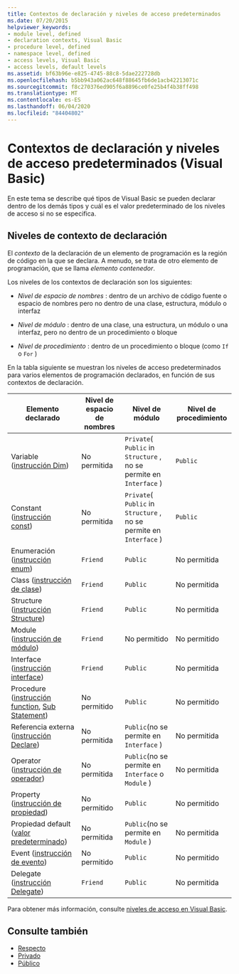 ```yaml
---
title: Contextos de declaración y niveles de acceso predeterminados
ms.date: 07/20/2015
helpviewer_keywords:
- module level, defined
- declaration contexts, Visual Basic
- procedure level, defined
- namespace level, defined
- access levels, Visual Basic
- access levels, default levels
ms.assetid: bf63b96e-e825-4745-88c8-5dae222728db
ms.openlocfilehash: b5bb943a062ac648f88645fb6de1acb42213071c
ms.sourcegitcommit: f8c270376ed905f6a8896ce0fe25b4f4b38ff498
ms.translationtype: MT
ms.contentlocale: es-ES
ms.lasthandoff: 06/04/2020
ms.locfileid: "84404802"
---
```

# <a name="declaration-contexts-and-default-access-levels-visual-basic"></a>Contextos de declaración y niveles de acceso predeterminados (Visual Basic)
En este tema se describe qué tipos de Visual Basic se pueden declarar dentro de los demás tipos y cuál es el valor predeterminado de los niveles de acceso si no se especifica.  
  
## <a name="declaration-context-levels"></a>Niveles de contexto de declaración  
 El *contexto* de la declaración de un elemento de programación es la región de código en la que se declara. A menudo, se trata de otro elemento de programación, que se llama *elemento contenedor*.  
  
 Los niveles de los contextos de declaración son los siguientes:  
  
- *Nivel de espacio de nombres* : dentro de un archivo de código fuente o espacio de nombres pero no dentro de una clase, estructura, módulo o interfaz  
  
- *Nivel de módulo* : dentro de una clase, una estructura, un módulo o una interfaz, pero no dentro de un procedimiento o bloque  
  
- *Nivel de procedimiento* : dentro de un procedimiento o bloque (como `If` o `For` )  
  
 En la tabla siguiente se muestran los niveles de acceso predeterminados para varios elementos de programación declarados, en función de sus contextos de declaración.  
  
|Elemento declarado|Nivel de espacio de nombres|Nivel de módulo|Nivel de procedimiento|  
|----------------------|---------------------|------------------|---------------------|  
|Variable ([instrucción Dim](dim-statement.md))|No permitida|`Private`( `Public` in `Structure` , no se permite en `Interface` )|`Public`|  
|Constant ([instrucción const](const-statement.md))|No permitida|`Private`( `Public` in `Structure` , no se permite en `Interface` )|`Public`|  
|Enumeración ([instrucción enum](enum-statement.md))|`Friend`|`Public`|No permitida|  
|Class ([instrucción de clase](class-statement.md))|`Friend`|`Public`|No permitida|  
|Structure ([instrucción Structure](structure-statement.md))|`Friend`|`Public`|No permitida|  
|Module ([instrucción de módulo](module-statement.md))|`Friend`|No permitido|No permitido|  
|Interface ([instrucción interface](interface-statement.md))|`Friend`|`Public`|No permitida|  
|Procedure ([instrucción function](function-statement.md), [Sub Statement](sub-statement.md))|No permitido|`Public`|No permitido|  
|Referencia externa ([instrucción Declare](declare-statement.md))|No permitida|`Public`(no se permite en `Interface` )|No permitida|  
|Operator ([instrucción de operador](operator-statement.md))|No permitida|`Public`(no se permite en `Interface` o `Module` )|No permitida|  
|Property ([instrucción de propiedad](property-statement.md))|No permitido|`Public`|No permitido|  
|Propiedad default ([valor predeterminado](../modifiers/default.md))|No permitida|`Public`(no se permite en `Module` )|No permitida|  
|Event ([instrucción de evento](event-statement.md))|No permitido|`Public`|No permitido|  
|Delegate ([instrucción Delegate](delegate-statement.md))|`Friend`|`Public`|No permitida|  
  
 Para obtener más información, consulte [niveles de acceso en Visual Basic](../../programming-guide/language-features/declared-elements/access-levels.md).  
  
## <a name="see-also"></a>Consulte también

- [Respecto](../modifiers/friend.md)
- [Privado](../modifiers/private.md)
- [Público](../modifiers/public.md)
